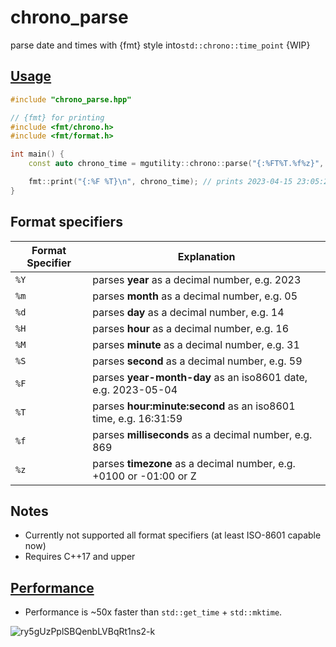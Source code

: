 # chrono_parse
parse date and times with {fmt} style into`std::chrono::time_point` {WIP} 

## [Usage](https://godbolt.org/z/nb3qdMYza)
```C++
#include "chrono_parse.hpp"

// {fmt} for printing
#include <fmt/chrono.h>
#include <fmt/format.h>

int main() {
    const auto chrono_time = mgutility::chrono::parse("{:%FT%T.%f%z}", "2023-04-16T00:05:23.999+0100");

    fmt::print("{:%F %T}\n", chrono_time); // prints 2023-04-15 23:05:23.999000000 ({fmt} trunk version)
}
```

## Format specifiers
| Format Specifier | Explanation |
|--|--|
| `%Y` | parses **year** as a decimal number, e.g. 2023 |
| `%m` | parses **month** as a decimal number, e.g. 05 |
| `%d` | parses **day** as a decimal number, e.g. 14 |
| `%H` | parses **hour** as a decimal number, e.g. 16 |
| `%M` | parses **minute** as a decimal number, e.g. 31 |
| `%S` | parses **second** as a decimal number, e.g. 59 |
| `%F` | parses **year-month-day** as an iso8601 date, e.g. 2023-05-04 |
| `%T` | parses **hour:minute:second** as an iso8601 time, e.g. 16:31:59 |
| `%f` | parses **milliseconds** as a decimal number, e.g. 869 |
| `%z` | parses **timezone** as a decimal number, e.g. +0100 or -01:00 or Z |

## Notes
- Currently not supported all format specifiers (at least ISO-8601 capable now)
- Requires C++17 and upper

## [Performance](https://quick-bench.com/q/ry5gUzPplSBQenbLVBqRt1ns2-k)
- Performance is ~50x faster than `std::get_time` + `std::mktime`.

![ry5gUzPplSBQenbLVBqRt1ns2-k](https://user-images.githubusercontent.com/12413639/234938992-93cd1cb0-3a17-4466-99ae-b08cd3d3c8ff.png)




